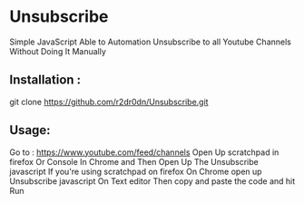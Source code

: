 # Unsubscribe
Simple JavaScript Able to Automation Unsubscribe to all Youtube Channels Without Doing It Manually 

## Installation :
git clone https://github.com/r2dr0dn/Unsubscribe.git

## Usage: 
Go to :
https://www.youtube.com/feed/channels
Open Up scratchpad in firefox Or Console In Chrome 
and Then 
Open Up The Unsubscribe javascript If you're using scratchpad on firefox On Chrome open up Unsubscribe javascript On Text editor Then 
copy and paste the code and hit Run
